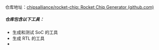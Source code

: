 仓库地址：[chipsalliance/rocket-chip: Rocket Chip Generator (github.com)](https://github.com/chipsalliance/rocket-chip)

##### 仓库包含以下工具：
- 生成和测试 SoC 的工具
- 生成 RTL 的工具
- 

